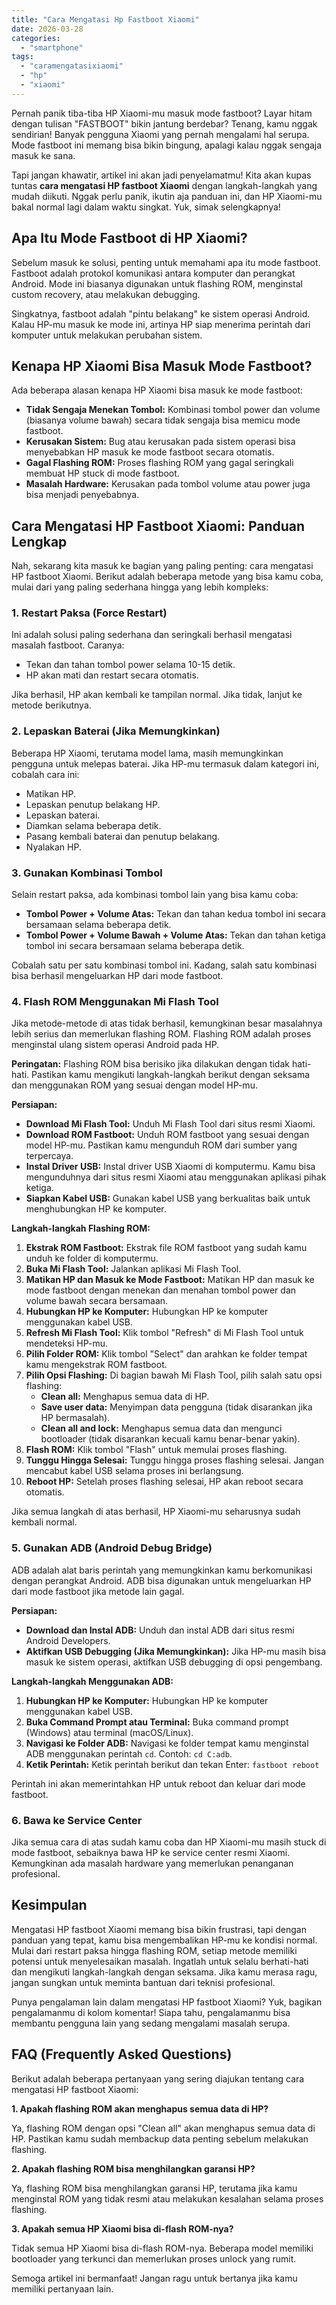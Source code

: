 ```yaml
---
title: "Cara Mengatasi Hp Fastboot Xiaomi"
date: 2026-03-28
categories: 
  - "smartphone"
tags: 
  - "caramengatasixiaomi"
  - "hp"
  - "xiaomi"
---
```


Pernah panik tiba-tiba HP Xiaomi-mu masuk mode fastboot? Layar hitam dengan tulisan "FASTBOOT" bikin jantung berdebar? Tenang, kamu nggak sendirian! Banyak pengguna Xiaomi yang pernah mengalami hal serupa. Mode fastboot ini memang bisa bikin bingung, apalagi kalau nggak sengaja masuk ke sana.

Tapi jangan khawatir, artikel ini akan jadi penyelamatmu! Kita akan kupas tuntas **cara mengatasi HP fastboot Xiaomi** dengan langkah-langkah yang mudah diikuti. Nggak perlu panik, ikutin aja panduan ini, dan HP Xiaomi-mu bakal normal lagi dalam waktu singkat. Yuk, simak selengkapnya!

## Apa Itu Mode Fastboot di HP Xiaomi?

Sebelum masuk ke solusi, penting untuk memahami apa itu mode fastboot. Fastboot adalah protokol komunikasi antara komputer dan perangkat Android. Mode ini biasanya digunakan untuk flashing ROM, menginstal custom recovery, atau melakukan debugging.

Singkatnya, fastboot adalah "pintu belakang" ke sistem operasi Android. Kalau HP-mu masuk ke mode ini, artinya HP siap menerima perintah dari komputer untuk melakukan perubahan sistem.

## Kenapa HP Xiaomi Bisa Masuk Mode Fastboot?

Ada beberapa alasan kenapa HP Xiaomi bisa masuk ke mode fastboot:

- **Tidak Sengaja Menekan Tombol:** Kombinasi tombol power dan volume (biasanya volume bawah) secara tidak sengaja bisa memicu mode fastboot.
- **Kerusakan Sistem:** Bug atau kerusakan pada sistem operasi bisa menyebabkan HP masuk ke mode fastboot secara otomatis.
- **Gagal Flashing ROM:** Proses flashing ROM yang gagal seringkali membuat HP stuck di mode fastboot.
- **Masalah Hardware:** Kerusakan pada tombol volume atau power juga bisa menjadi penyebabnya.

## Cara Mengatasi HP Fastboot Xiaomi: Panduan Lengkap

Nah, sekarang kita masuk ke bagian yang paling penting: cara mengatasi HP fastboot Xiaomi. Berikut adalah beberapa metode yang bisa kamu coba, mulai dari yang paling sederhana hingga yang lebih kompleks:

### 1\. Restart Paksa (Force Restart)

Ini adalah solusi paling sederhana dan seringkali berhasil mengatasi masalah fastboot. Caranya:

- Tekan dan tahan tombol power selama 10-15 detik.
- HP akan mati dan restart secara otomatis.

Jika berhasil, HP akan kembali ke tampilan normal. Jika tidak, lanjut ke metode berikutnya.

### 2\. Lepaskan Baterai (Jika Memungkinkan)

Beberapa HP Xiaomi, terutama model lama, masih memungkinkan pengguna untuk melepas baterai. Jika HP-mu termasuk dalam kategori ini, cobalah cara ini:

- Matikan HP.
- Lepaskan penutup belakang HP.
- Lepaskan baterai.
- Diamkan selama beberapa detik.
- Pasang kembali baterai dan penutup belakang.
- Nyalakan HP.

### 3\. Gunakan Kombinasi Tombol

Selain restart paksa, ada kombinasi tombol lain yang bisa kamu coba:

- **Tombol Power + Volume Atas:** Tekan dan tahan kedua tombol ini secara bersamaan selama beberapa detik.
- **Tombol Power + Volume Bawah + Volume Atas:** Tekan dan tahan ketiga tombol ini secara bersamaan selama beberapa detik.

Cobalah satu per satu kombinasi tombol ini. Kadang, salah satu kombinasi bisa berhasil mengeluarkan HP dari mode fastboot.

### 4\. Flash ROM Menggunakan Mi Flash Tool

Jika metode-metode di atas tidak berhasil, kemungkinan besar masalahnya lebih serius dan memerlukan flashing ROM. Flashing ROM adalah proses menginstal ulang sistem operasi Android pada HP.

**Peringatan:** Flashing ROM bisa berisiko jika dilakukan dengan tidak hati-hati. Pastikan kamu mengikuti langkah-langkah berikut dengan seksama dan menggunakan ROM yang sesuai dengan model HP-mu.

**Persiapan:**

- **Download Mi Flash Tool:** Unduh Mi Flash Tool dari situs resmi Xiaomi.
- **Download ROM Fastboot:** Unduh ROM fastboot yang sesuai dengan model HP-mu. Pastikan kamu mengunduh ROM dari sumber yang terpercaya.
- **Instal Driver USB:** Instal driver USB Xiaomi di komputermu. Kamu bisa mengunduhnya dari situs resmi Xiaomi atau menggunakan aplikasi pihak ketiga.
- **Siapkan Kabel USB:** Gunakan kabel USB yang berkualitas baik untuk menghubungkan HP ke komputer.

**Langkah-langkah Flashing ROM:**

1. **Ekstrak ROM Fastboot:** Ekstrak file ROM fastboot yang sudah kamu unduh ke folder di komputermu.
2. **Buka Mi Flash Tool:** Jalankan aplikasi Mi Flash Tool.
3. **Matikan HP dan Masuk ke Mode Fastboot:** Matikan HP dan masuk ke mode fastboot dengan menekan dan menahan tombol power dan volume bawah secara bersamaan.
4. **Hubungkan HP ke Komputer:** Hubungkan HP ke komputer menggunakan kabel USB.
5. **Refresh Mi Flash Tool:** Klik tombol "Refresh" di Mi Flash Tool untuk mendeteksi HP-mu.
6. **Pilih Folder ROM:** Klik tombol "Select" dan arahkan ke folder tempat kamu mengekstrak ROM fastboot.
7. **Pilih Opsi Flashing:** Di bagian bawah Mi Flash Tool, pilih salah satu opsi flashing:
    - **Clean all:** Menghapus semua data di HP.
    - **Save user data:** Menyimpan data pengguna (tidak disarankan jika HP bermasalah).
    - **Clean all and lock:** Menghapus semua data dan mengunci bootloader (tidak disarankan kecuali kamu benar-benar yakin).
8. **Flash ROM:** Klik tombol "Flash" untuk memulai proses flashing.
9. **Tunggu Hingga Selesai:** Tunggu hingga proses flashing selesai. Jangan mencabut kabel USB selama proses ini berlangsung.
10. **Reboot HP:** Setelah proses flashing selesai, HP akan reboot secara otomatis.

Jika semua langkah di atas berhasil, HP Xiaomi-mu seharusnya sudah kembali normal.

### 5\. Gunakan ADB (Android Debug Bridge)

ADB adalah alat baris perintah yang memungkinkan kamu berkomunikasi dengan perangkat Android. ADB bisa digunakan untuk mengeluarkan HP dari mode fastboot jika metode lain gagal.

**Persiapan:**

- **Download dan Instal ADB:** Unduh dan instal ADB dari situs resmi Android Developers.
- **Aktifkan USB Debugging (Jika Memungkinkan):** Jika HP-mu masih bisa masuk ke sistem operasi, aktifkan USB debugging di opsi pengembang.

**Langkah-langkah Menggunakan ADB:**

1. **Hubungkan HP ke Komputer:** Hubungkan HP ke komputer menggunakan kabel USB.
2. **Buka Command Prompt atau Terminal:** Buka command prompt (Windows) atau terminal (macOS/Linux).
3. **Navigasi ke Folder ADB:** Navigasi ke folder tempat kamu menginstal ADB menggunakan perintah `cd`. Contoh: `cd C:adb`.
4. **Ketik Perintah:** Ketik perintah berikut dan tekan Enter: `fastboot reboot`

Perintah ini akan memerintahkan HP untuk reboot dan keluar dari mode fastboot.

### 6\. Bawa ke Service Center

Jika semua cara di atas sudah kamu coba dan HP Xiaomi-mu masih stuck di mode fastboot, sebaiknya bawa HP ke service center resmi Xiaomi. Kemungkinan ada masalah hardware yang memerlukan penanganan profesional.

## Kesimpulan

Mengatasi HP fastboot Xiaomi memang bisa bikin frustrasi, tapi dengan panduan yang tepat, kamu bisa mengembalikan HP-mu ke kondisi normal. Mulai dari restart paksa hingga flashing ROM, setiap metode memiliki potensi untuk menyelesaikan masalah. Ingatlah untuk selalu berhati-hati dan mengikuti langkah-langkah dengan seksama. Jika kamu merasa ragu, jangan sungkan untuk meminta bantuan dari teknisi profesional.

Punya pengalaman lain dalam mengatasi HP fastboot Xiaomi? Yuk, bagikan pengalamanmu di kolom komentar! Siapa tahu, pengalamanmu bisa membantu pengguna lain yang sedang mengalami masalah serupa.

## FAQ (Frequently Asked Questions)

Berikut adalah beberapa pertanyaan yang sering diajukan tentang cara mengatasi HP fastboot Xiaomi:

**1\. Apakah flashing ROM akan menghapus semua data di HP?**

Ya, flashing ROM dengan opsi "Clean all" akan menghapus semua data di HP. Pastikan kamu sudah membackup data penting sebelum melakukan flashing.

**2\. Apakah flashing ROM bisa menghilangkan garansi HP?**

Ya, flashing ROM bisa menghilangkan garansi HP, terutama jika kamu menginstal ROM yang tidak resmi atau melakukan kesalahan selama proses flashing.

**3\. Apakah semua HP Xiaomi bisa di-flash ROM-nya?**

Tidak semua HP Xiaomi bisa di-flash ROM-nya. Beberapa model memiliki bootloader yang terkunci dan memerlukan proses unlock yang rumit.

Semoga artikel ini bermanfaat! Jangan ragu untuk bertanya jika kamu memiliki pertanyaan lain.
